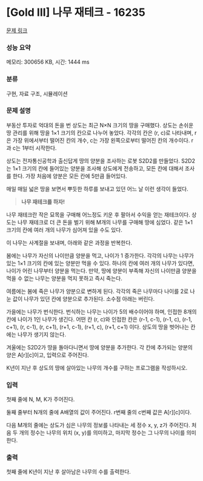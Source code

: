 # [Gold III] 나무 재테크 - 16235 

[문제 링크](https://www.acmicpc.net/problem/16235) 

### 성능 요약

메모리: 300656 KB, 시간: 1444 ms

### 분류

구현, 자료 구조, 시뮬레이션

### 문제 설명

<p>부동산 투자로 억대의 돈을 번 상도는 최근 N×N 크기의 땅을 구매했다. 상도는 손쉬운 땅 관리를 위해 땅을 1×1 크기의 칸으로 나누어 놓았다. 각각의 칸은 (r, c)로 나타내며, r은 가장 위에서부터 떨어진 칸의 개수, c는 가장 왼쪽으로부터 떨어진 칸의 개수이다. r과 c는 1부터 시작한다.</p>

<p>상도는 전자통신공학과 출신답게 땅의 양분을 조사하는 로봇 S2D2를 만들었다. S2D2는 1×1 크기의 칸에 들어있는 양분을 조사해 상도에게 전송하고, 모든 칸에 대해서 조사를 한다. 가장 처음에 양분은 모든 칸에 5만큼 들어있다.</p>

<p>매일 매일 넓은 땅을 보면서 뿌듯한 하루를 보내고 있던 어느 날 이런 생각이 들었다.</p>

<blockquote>
<p><strong>나무 재테크를 하자!</strong></p>
</blockquote>

<p>나무 재테크란 작은 묘목을 구매해 어느정도 키운 후 팔아서 수익을 얻는 재테크이다. 상도는 나무 재테크로 더 큰 돈을 벌기 위해 M개의 나무를 구매해 땅에 심었다. 같은 1×1 크기의 칸에 여러 개의 나무가 심어져 있을 수도 있다.</p>

<p>이 나무는 사계절을 보내며, 아래와 같은 과정을 반복한다.</p>

<p>봄에는 나무가 자신의 나이만큼 양분을 먹고, 나이가 1 증가한다. 각각의 나무는 나무가 있는 1×1 크기의 칸에 있는 양분만 먹을 수 있다. 하나의 칸에 여러 개의 나무가 있다면, 나이가 어린 나무부터 양분을 먹는다. 만약, 땅에 양분이 부족해 자신의 나이만큼 양분을 먹을 수 없는 나무는 양분을 먹지 못하고 즉시 죽는다.</p>

<p>여름에는 봄에 죽은 나무가 양분으로 변하게 된다. 각각의 죽은 나무마다 나이를 2로 나눈 값이 나무가 있던 칸에 양분으로 추가된다. 소수점 아래는 버린다.</p>

<p>가을에는 나무가 번식한다. 번식하는 나무는 나이가 5의 배수이어야 하며, 인접한 8개의 칸에 나이가 1인 나무가 생긴다. 어떤 칸 (r, c)와 인접한 칸은 (r-1, c-1), (r-1, c), (r-1, c+1), (r, c-1), (r, c+1), (r+1, c-1), (r+1, c), (r+1, c+1) 이다. 상도의 땅을 벗어나는 칸에는 나무가 생기지 않는다.</p>

<p>겨울에는 S2D2가 땅을 돌아다니면서 땅에 양분을 추가한다. 각 칸에 추가되는 양분의 양은 A[r][c]이고, 입력으로 주어진다.</p>

<p>K년이 지난 후 상도의 땅에 살아있는 나무의 개수를 구하는 프로그램을 작성하시오.</p>

### 입력 

 <p>첫째 줄에 N, M, K가 주어진다.</p>

<p>둘째 줄부터 N개의 줄에 A배열의 값이 주어진다. r번째 줄의 c번째 값은 A[r][c]이다.</p>

<p>다음 M개의 줄에는 상도가 심은 나무의 정보를 나타내는 세 정수 x, y, z가 주어진다. 처음 두 개의 정수는 나무의 위치 (x, y)를 의미하고, 마지막 정수는 그 나무의 나이를 의미한다.</p>

### 출력 

 <p>첫째 줄에 K년이 지난 후 살아남은 나무의 수를 출력한다.</p>


